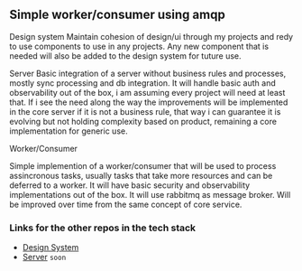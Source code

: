 ## Simple worker/consumer using amqp

Design system Maintain cohesion of design/ui through my projects and redy to use components to use in any projects. Any new component that is needed will also be added to the design system for tuture use.

Server Basic integration of a server without business rules and processes, mostly sync processing and db integration. It will handle basic auth and observability 
out of the box, i am assuming every project will need at least that. If i see the need along the way the improvements will be implemented in the core server if it is not 
a business rule, that way i can guarantee it is evolving but not holding complexity based on product, remaining a core implementation for generic use.

Worker/Consumer

Simple implemention of a worker/consumer that will be used to process assincronous tasks, usually tasks that take more resources and can be deferred to a worker. 
It will have basic security and observability implementations out of the box. It will use rabbitmq as message broker. Will be improved over time from the same concept of core service.


### Links for the other repos in the tech stack

- [Design System](https://github.com/caiocampoos/mapinguatech-design-system)
- [Server]() `soon`
